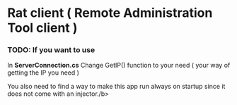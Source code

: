 <h1>Rat client ( Remote Administration Tool client )

<h3>TODO: If you want to use</h3>
In <b>ServerConnection.cs</b> Change GetIP() function to your need ( your way of getting the IP you need )

You also need to find a way to make this app run always on startup since it does not come with an injector./b>
